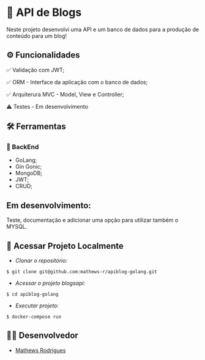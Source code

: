 # :scroll: API de Blogs

Neste projeto desenvolvi uma API e um banco de dados para a produção de conteúdo para um blog!

## ⚙️ Funcionalidades
✅ Validação com JWT;

✅ ORM - Interface da aplicação com o banco de dados;

✅ Arquiterura MVC - Model, View e Controller;

:warning: Testes - Em desenvolvimento

## :hammer_and_wrench: Ferramentas 
### 🍮 BackEnd
- GoLang;
- Gin Gonic;
- MongoDB;
- JWT;
- CRUD;

## Em desenvolvimento:
Teste, documentação e adicionar uma opção para utilizar também o MYSQL.

## 📁 Acessar Projeto Localmente

- *Clonar o repositório:*

```
$ git clone git@github.com:mathews-r/apiblog-golang.git
```

- *Acessar o projeto blogsapi:*

```
$ cd apiblog-golang
```

- *Executar projeto:*

```
$ docker-compose run
```

## 👨‍💻 Desenvolvedor

- [Mathews Rodrigues](https://www.linkedin.com/in/mathewsrodrigues/)
